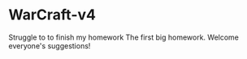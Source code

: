 # WarCraft-v4
Struggle to  to finish my homework
The first big homework. Welcome everyone's suggestions!
